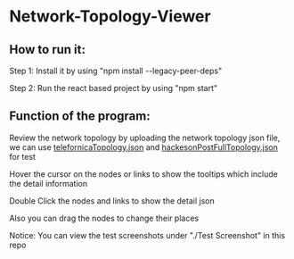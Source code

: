 # Network-Topology-Viewer
## How to run it:
Step 1: Install it by using "npm install --legacy-peer-deps"

Step 2: Run the react based project by using "npm start"

## Function of the program:
Review the network topology by uploading the network topology json file, we can use [telefornicaTopology.json](./telefornicaTopology.json) and [hackesonPostFullTopology.json](./hackesonPostFullTopology.json) for test

Hover the cursor on the nodes or links to show the tooltips which include the detail information

Double Click the nodes and links to show the detail json

Also you can drag the nodes to change their places

Notice: You can view the test screenshots under "./Test Screenshot" in this repo
